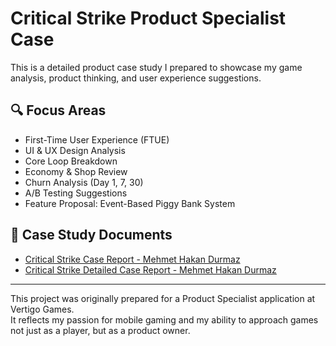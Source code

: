 # Critical Strike Product Specialist Case

This is a detailed product case study I prepared to showcase my game analysis, product thinking, and user experience suggestions.

## 🔍 Focus Areas
- First-Time User Experience (FTUE)
- UI & UX Design Analysis
- Core Loop Breakdown
- Economy & Shop Review
- Churn Analysis (Day 1, 7, 30)
- A/B Testing Suggestions
- Feature Proposal: Event-Based Piggy Bank System

## 📄 Case Study Documents
- [Critical Strike Case Report - Mehmet Hakan Durmaz](./Critical%20Strike%20Case%20Report%20-%20Mehmet%20Hakan%20Durmaz.pdf)
- [Critical Strike Detailed Case Report - Mehmet Hakan Durmaz](./Critical%20Strike%20Detailed%20Case%20Report%20-%20Mehmet%20Hakan%20Durmaz.pdf)

---

This project was originally prepared for a Product Specialist application at Vertigo Games.  
It reflects my passion for mobile gaming and my ability to approach games not just as a player, but as a product owner.
